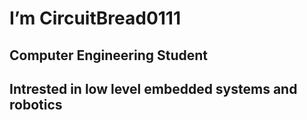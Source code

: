 # I’m CircuitBread0111
## Computer Engineering Student
## Intrested in low level embedded systems and robotics

<!---
CircuitBread0111/CircuitBread0111 is a ✨ special ✨ repository because its `README.md` (this file) appears on your GitHub profile.
You can click the Preview link to take a look at your changes.
--->
